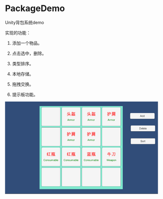 # PackageDemo
Unity背包系统demo

实现的功能：  

1. 添加一个物品。

2. 点击选中，删除。

3. 类型排序。

4. 本地存储。

5. 拖拽交换。

6. 提示板功能。


![Image](https://github.com/hungry0/PackageDemo/blob/master/img-folder/index.png)
